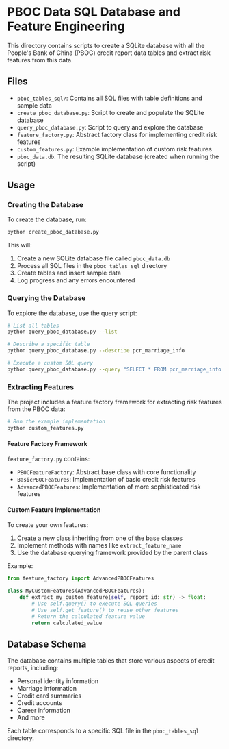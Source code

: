 # PBOC Data SQL Database and Feature Engineering

This directory contains scripts to create a SQLite database with all the People's Bank of China (PBOC) credit report data tables and extract risk features from this data.

## Files

- `pboc_tables_sql/`: Contains all SQL files with table definitions and sample data
- `create_pboc_database.py`: Script to create and populate the SQLite database
- `query_pboc_database.py`: Script to query and explore the database
- `feature_factory.py`: Abstract factory class for implementing credit risk features
- `custom_features.py`: Example implementation of custom risk features
- `pboc_data.db`: The resulting SQLite database (created when running the script)

## Usage

### Creating the Database

To create the database, run:

```bash
python create_pboc_database.py
```

This will:
1. Create a new SQLite database file called `pboc_data.db`
2. Process all SQL files in the `pboc_tables_sql` directory
3. Create tables and insert sample data
4. Log progress and any errors encountered

### Querying the Database

To explore the database, use the query script:

```bash
# List all tables
python query_pboc_database.py --list

# Describe a specific table
python query_pboc_database.py --describe pcr_marriage_info

# Execute a custom SQL query
python query_pboc_database.py --query "SELECT * FROM pcr_marriage_info WHERE marital_status_code='已婚'"
```

### Extracting Features

The project includes a feature factory framework for extracting risk features from the PBOC data:

```bash
# Run the example implementation
python custom_features.py
```

#### Feature Factory Framework

`feature_factory.py` contains:
- `PBOCFeatureFactory`: Abstract base class with core functionality
- `BasicPBOCFeatures`: Implementation of basic credit risk features
- `AdvancedPBOCFeatures`: Implementation of more sophisticated risk features

#### Custom Feature Implementation

To create your own features:

1. Create a new class inheriting from one of the base classes
2. Implement methods with names like `extract_feature_name`
3. Use the database querying framework provided by the parent class

Example:

```python
from feature_factory import AdvancedPBOCFeatures

class MyCustomFeatures(AdvancedPBOCFeatures):
    def extract_my_custom_feature(self, report_id: str) -> float:
        # Use self.query() to execute SQL queries
        # Use self.get_feature() to reuse other features
        # Return the calculated feature value
        return calculated_value
```

## Database Schema

The database contains multiple tables that store various aspects of credit reports, including:
- Personal identity information
- Marriage information
- Credit card summaries
- Credit accounts
- Career information
- And more

Each table corresponds to a specific SQL file in the `pboc_tables_sql` directory. 